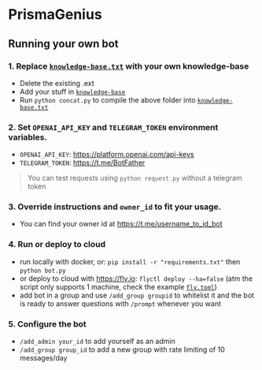 # PrismaGenius

## Running your own bot

### 1. Replace [`knowledge-base.txt`](./knowledge-base.txt) with your own knowledge-base

- Delete the existing .ext
- Add your stuff in [`knowledge-base`](./knowledge-base)
- Run `python concat.py` to compile the above folder into [`knowledge-base.txt`](./knowledge-base.txt) 

### 2. Set `OPENAI_API_KEY` and `TELEGRAM_TOKEN` environment variables.

- `OPENAI_API_KEY`: https://platform.openai.com/api-keys
- `TELEGRAM_TOKEN`: https://t.me/BotFather

> You can test requests using `python request.py` without a telegram token

### 3. Override instructions and `owner_id` to fit your usage.

- You can find your owner id at https://t.me/username_to_id_bot

### 4. Run or deploy to cloud

- run locally with docker, or: `pip install -r "requirements.txt"` then `python bot.py`
- or deploy to cloud with https://fly.io: `flyctl deploy --ha=false` (atm the script only supports 1 machine, check the example [`fly.toml`](./fly.toml))
- add bot in a group and use `/add_group groupid` to whitelist it and the bot is ready to answer questions with `/prompt` whenever you want

### 5. Configure the bot

- `/add_admin your_id` to add yourself as an admin
- `/add_group group_id` to add a new group with rate limiting of 10 messages/day
